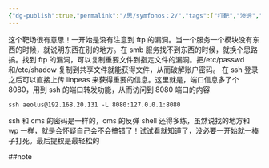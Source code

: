```yaml
---
{"dg-publish":true,"permalink":"/思/symfonos：2/","tags":["打靶","渗透","linux"]}
---
```



这个靶场很有意思！一开始是没有注意到 ftp 的漏洞。当一个服务一个模块没有东西的时候，就说明东西在别的地方。在 smb 服务找不到东西的时候，就换个思路搞。找到 ftp 的漏洞，可以复制重要文件到指定文件的漏洞。把/etc/passwd 和/etc/shadow 复制到共享文件就能获得文件，从而破解账户密码。
在 ssh 登录之后可以直接上传 linpeas 来获得重要的信息。这里就是，端口信息多了个 8080，用到 ssh 的端口转发功能，从而访问到 8080 端口的内容
```
ssh aeolus@192.168.20.131 -L 8080:127.0.0.1:8080
```
ssh 和 cms 的密码是一样的，cms 的反弹 shell 还得多练，虽然说找的地方和 wp 一样，就是会怀疑自己会不会搞错了！试试看就知道了，没必要一开始就一棒子打死。最后提权是最轻松的

##note


